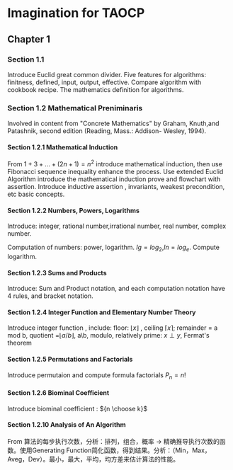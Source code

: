 # Imagination for TAOCP

## Chapter 1 

### Section 1.1 

Introduce Euclid great common divider. Five features for algorithms: finitness, defined, input, output, effective. Compare algorithm with cookbook recipe. The mathematics definition for algorithms.

### Section 1.2 Mathematical Preniminaris

Involved in content from "Concrete Mathematics" by Graham, Knuth,and Patashnik, second edition (Reading, Mass.: Addison- Wesley, 1994).

#### Section 1.2.1 Mathematical Induction

From $1+3+...+(2n+1)=n^2$ introduce mathematical induction, then use Fibonacci sequence inequality enhance the process. Use extended Euclid Algorithm introduce the mathematical induction prove and flowchart with assertion. Introduce inductive assertion , invariants, weakest precondition, etc basic concepts.

####  Section 1.2.2 Numbers, Powers, Logarithms

Introduce: integer, rational number,irrational number, real number, complex number. 

Computation of numbers: power, logarithm. $lg=log_2$,$ln=log_e$. Compute logarithm.

#### Section 1.2.3 Sums and Products

Introduce: Sum and Product notation, and each computation notation have 4 rules, and bracket notation.

#### Section 1.2.4 Integer Function and Elementary Number Theory

Introduce integer function , include: floor: $\lfloor x \rfloor$ , ceiling $\lceil x \rceil$;  remainder = a mod b, quotient =$\lfloor a/b \rfloor$, a\b, modulo, relatively prime: $x \perp y$, Fermat's theorem

#### Section 1.2.5 Permutations and Factorials

Introduce permutaion and compute formula factorials $P_n=n!$

#### Section 1.2.6 Biominal Coefficient

Introduce biominal coefficient : ${n \choose k}$

#### Section 1.2.10 Analysis of An Algorithm

From 算法的每步执行次数，分析：排列，组合，概率 -> 精确推导执行次数的函数。使用Generating Function简化函数，得到结果。分析：（Min，Max，Aveg，Dev）。最小，最大，平均，均方差来估计算法的性能。